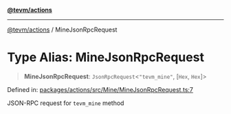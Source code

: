[**@tevm/actions**](../README.md)

***

[@tevm/actions](../globals.md) / MineJsonRpcRequest

# Type Alias: MineJsonRpcRequest

> **MineJsonRpcRequest**: `JsonRpcRequest`\<`"tevm_mine"`, \[`Hex`, `Hex`\]\>

Defined in: [packages/actions/src/Mine/MineJsonRpcRequest.ts:7](https://github.com/evmts/tevm-monorepo/blob/main/packages/actions/src/Mine/MineJsonRpcRequest.ts#L7)

JSON-RPC request for `tevm_mine` method
